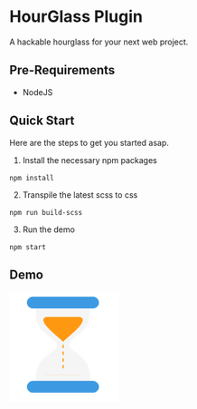 # HourGlass Plugin

A hackable hourglass for your next web project.



## Pre-Requirements

- NodeJS



## Quick Start

Here are the steps to get you started asap.

1. Install the necessary npm packages

```
npm install
```

2. Transpile the latest scss to css

```
npm run build-scss
```

3. Run the demo

```
npm start
```



## Demo

![Hour Glass](/resources/hourglass.gif)